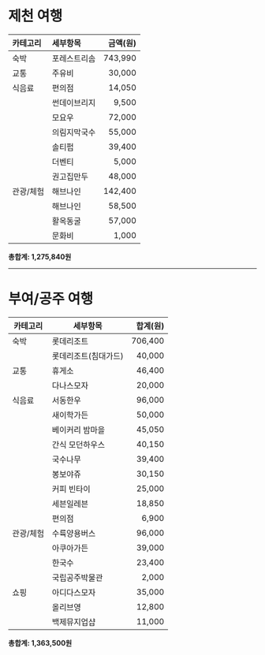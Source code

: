 # 제천 여행
| 카테고리   | 세부항목         | 금액(원) |
|:---------- |:---------------- | -------:|
| 숙박       | 포레스트리솜     | 743,990  |
| 교통       | 주유비           | 30,000   |
| 식음료     | 편의점           | 14,050   |
|      | 썬데이브리지     | 9,500    |
|      | 모요우           | 72,000   |
|      | 의림지막국수     | 55,000   |
|      | 솔티펍           | 39,400   |
|      | 더벤티           | 5,000    |
|      | 권고집만두       | 48,000   |
| 관광/체험  | 해브나인         | 142,400  |
|   | 해브나인         | 58,500   |
|   | 활옥동굴         | 57,000   |
|   | 문화비           | 1,000    |

**총합계: 1,275,840원**

---
# 부여/공주 여행
| 카테고리   | 세부항목             | 합계(원) |
|------------|----------------------|---------:|
| 숙박       | 롯데리조트           | 706,400  |
|            | 롯데리조트(침대가드) | 40,000   |
| 교통       | 휴게소               | 46,400   |
|            | 다나스모자           | 20,000   |
| 식음료     | 서동한우             | 96,000   |
|            | 새이학가든           | 50,000   |
|            | 베이커리 밤마을      | 45,050   |
|            | 간식 모던하우스      | 40,150   |
|            | 국수나무             | 39,400   |
|            | 봉보야쥬             | 30,150   |
|            | 커피 빈타이          | 25,000   |
|            | 세븐일레븐           | 18,850   |
|            | 편의점               | 6,900    |
| 관광/체험  | 수륙양용버스         | 96,000   |
|            | 아쿠아가든           | 39,000   |
|            | 한국수               | 23,400   |
|            | 국립공주박물관       | 2,000    |
| 쇼핑       | 아디다스모자         | 35,000   |
|            | 올리브영             | 12,800   |
|            | 백제뮤지업샵         | 11,000   |

**총합계: 1,363,500원**
